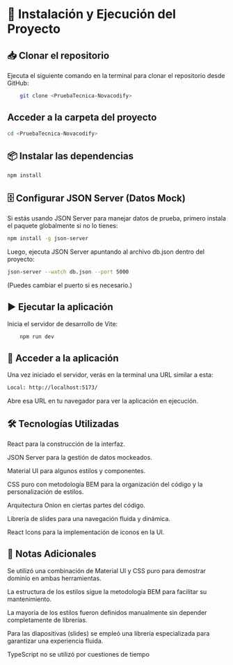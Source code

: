 # 🚀 Instalación y Ejecución del Proyecto

## 📥 Clonar el repositorio

Ejecuta el siguiente comando en la terminal para clonar el repositorio desde GitHub:

```sh
    git clone <PruebaTecnica-Novacodify>
```

##  Acceder a la carpeta del proyecto
```sh
cd <PruebaTecnica-Novacodify>
```

## 📦 Instalar las dependencias

```sh
npm install
```

## 🗄️ Configurar JSON Server (Datos Mock)

Si estás usando JSON Server para manejar datos de prueba, primero instala el paquete globalmente si no lo tienes:

```sh
npm install -g json-server
```

Luego, ejecuta JSON Server apuntando al archivo db.json dentro del proyecto:

```sh
json-server --watch db.json --port 5000
```

(Puedes cambiar el puerto si es necesario.)

## ▶️  Ejecutar la aplicación

Inicia el servidor de desarrollo de Vite:

```sh
    npm run dev
```

## 🔑 Acceder a la aplicación

Una vez iniciado el servidor, verás en la terminal una URL similar a esta:

```sh
Local: http://localhost:5173/
```

Abre esa URL en tu navegador para ver la aplicación en ejecución.

## 🛠 Tecnologías Utilizadas

React para la construcción de la interfaz.

JSON Server para la gestión de datos mockeados.

Material UI para algunos estilos y componentes.

CSS puro con metodología BEM para la organización del código y la personalización de estilos.

Arquitectura Onion en ciertas partes del código.

Librería de slides para una navegación fluida y dinámica.

React Icons para la implementación de iconos en la UI.



## 📝 Notas Adicionales

Se utilizó una combinación de Material UI y CSS puro para demostrar dominio en ambas herramientas.

La estructura de los estilos sigue la metodología BEM para facilitar su mantenimiento.

La mayoría de los estilos fueron definidos manualmente sin depender completamente de librerías.

Para las diapositivas (slides) se empleó una librería especializada para garantizar una experiencia fluida.

TypeScript no se utilizó por cuestiones de tiempo
